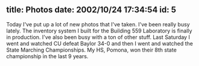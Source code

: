 title: Photos
date: 2002/10/24 17:34:54
id: 5
---
Today I've put up a lot of new photos that I've taken. I've been really busy lately. The inventory system I built for the Building 559 Laboratory is finally in production. I've also been busy with a ton of other stuff. Last Saturday I went and watched CU defeat Baylor 34-0 and then I went and watched the State Marching Championships. My HS, Pomona, won their 8th state championship in the last 9 years.